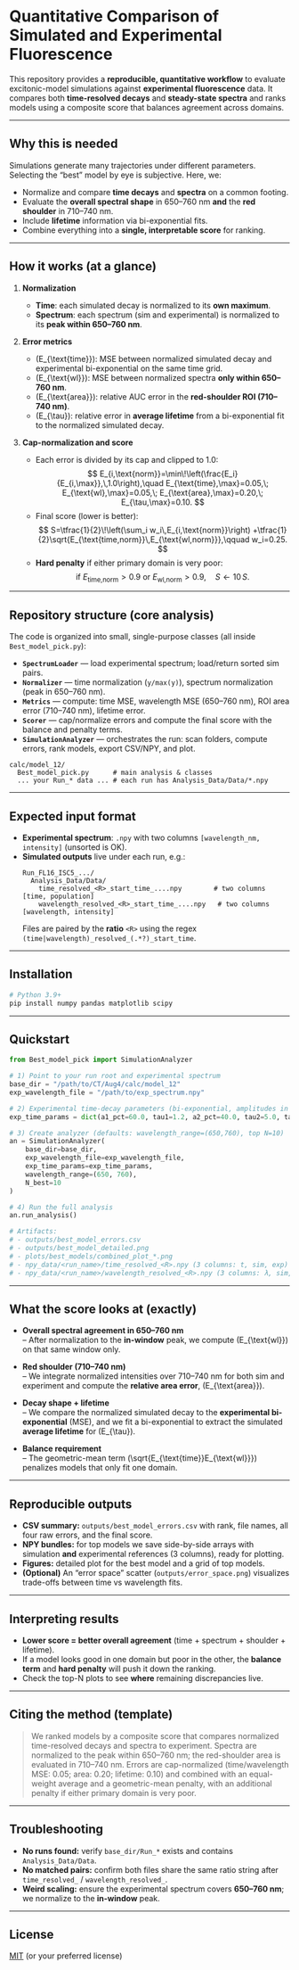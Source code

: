 # Quantitative Comparison of Simulated and Experimental Fluorescence

This repository provides a **reproducible, quantitative workflow** to evaluate excitonic-model simulations against **experimental fluorescence** data. It compares both **time-resolved decays** and **steady-state spectra** and ranks models using a composite score that balances agreement across domains.

---

## Why this is needed

Simulations generate many trajectories under different parameters. Selecting the “best” model by eye is subjective. Here, we:

- Normalize and compare **time decays** and **spectra** on a common footing.  
- Evaluate the **overall spectral shape** in 650–760 nm **and** the **red shoulder** in 710–740 nm.  
- Include **lifetime** information via bi-exponential fits.  
- Combine everything into a **single, interpretable score** for ranking.

---

## How it works (at a glance)

1. **Normalization**
   - **Time**: each simulated decay is normalized to its **own maximum**.
   - **Spectrum**: each spectrum (sim and experimental) is normalized to its **peak within 650–760 nm**.

2. **Error metrics**
   - \(E_{\text{time}}\): MSE between normalized simulated decay and experimental bi-exponential on the same time grid.  
   - \(E_{\text{wl}}\): MSE between normalized spectra **only within 650–760 nm**.  
   - \(E_{\text{area}}\): relative AUC error in the **red-shoulder ROI (710–740 nm)**.  
   - \(E_{\tau}\): relative error in **average lifetime** from a bi-exponential fit to the normalized simulated decay.

3. **Cap-normalization and score**
   - Each error is divided by its cap and clipped to 1.0:
     $$
     E_{i,\text{norm}}=\min\!\left(\frac{E_i}{E_{i,\max}},\,1.0\right),\quad
     E_{\text{time},\max}=0.05,\;
     E_{\text{wl},\max}=0.05,\;
     E_{\text{area},\max}=0.20,\;
     E_{\tau,\max}=0.10.
     $$
   - Final score (lower is better):
     $$
     S=\tfrac{1}{2}\!\left(\sum_i w_i\,E_{i,\text{norm}}\right)
     +\tfrac{1}{2}\sqrt{E_{\text{time,norm}}\,E_{\text{wl,norm}}},\qquad w_i=0.25.
     $$
   - **Hard penalty** if either primary domain is very poor:
     $$\text{if }E_{\text{time,norm}}>0.9\ \text{or}\ E_{\text{wl,norm}}>0.9,\quad S\leftarrow10\,S.$$

---

## Repository structure (core analysis)

The code is organized into small, single-purpose classes (all inside `Best_model_pick.py`):

- **`SpectrumLoader`** — load experimental spectrum; load/return sorted sim pairs.  
- **`Normalizer`** — time normalization (`y/max(y)`), spectrum normalization (peak in 650–760 nm).  
- **`Metrics`** — compute: time MSE, wavelength MSE (650–760 nm), ROI area error (710–740 nm), lifetime error.  
- **`Scorer`** — cap/normalize errors and compute the final score with the balance and penalty terms.  
- **`SimulationAnalyzer`** — orchestrates the run: scan folders, compute errors, rank models, export CSV/NPY, and plot.

```
calc/model_12/
  Best_model_pick.py      # main analysis & classes
  ... your Run_* data ... # each run has Analysis_Data/Data/*.npy
```

---

## Expected input format

- **Experimental spectrum**: `.npy` with two columns `[wavelength_nm, intensity]` (unsorted is OK).  
- **Simulated outputs** live under each run, e.g.:
  ```
  Run_FL16_ISC5_.../
    Analysis_Data/Data/
      time_resolved_<R>_start_time_....npy        # two columns [time, population]
      wavelength_resolved_<R>_start_time_....npy   # two columns [wavelength, intensity]
  ```
  Files are paired by the **ratio** `<R>` using the regex  
  `(time|wavelength)_resolved_(.*?)_start_time`.

---

## Installation

```bash
# Python 3.9+
pip install numpy pandas matplotlib scipy
```

---

## Quickstart

```python
from Best_model_pick import SimulationAnalyzer

# 1) Point to your run root and experimental spectrum
base_dir = "/path/to/CT/Aug4/calc/model_12"
exp_wavelength_file = "/path/to/exp_spectrum.npy"

# 2) Experimental time-decay parameters (bi-exponential, amplitudes in %)
exp_time_params = dict(a1_pct=60.0, tau1=1.2, a2_pct=40.0, tau2=5.0, tau_avg= (0.6*1.2+0.4*5.0))

# 3) Create analyzer (defaults: wavelength_range=(650,760), top N=10)
an = SimulationAnalyzer(
    base_dir=base_dir,
    exp_wavelength_file=exp_wavelength_file,
    exp_time_params=exp_time_params,
    wavelength_range=(650, 760),
    N_best=10
)

# 4) Run the full analysis
an.run_analysis()

# Artifacts:
# - outputs/best_model_errors.csv
# - outputs/best_model_detailed.png
# - plots/best_models/combined_plot_*.png
# - npy_data/<run_name>/time_resolved_<R>.npy (3 columns: t, sim, exp)
# - npy_data/<run_name>/wavelength_resolved_<R>.npy (3 columns: λ, sim, exp)
```

---

## What the score looks at (exactly)

- **Overall spectral agreement in 650–760 nm**  
  – After normalization to the **in-window** peak, we compute \(E_{\text{wl}}\) on that same window only.

- **Red shoulder (710–740 nm)**  
  – We integrate normalized intensities over 710–740 nm for both sim and experiment and compute the **relative area error**, \(E_{\text{area}}\).

- **Decay shape + lifetime**  
  – We compare the normalized simulated decay to the **experimental bi-exponential** (MSE), and we fit a bi-exponential to extract the simulated **average lifetime** for \(E_{\tau}\).

- **Balance requirement**  
  – The geometric-mean term \(\sqrt{E_{\text{time}}E_{\text{wl}}}\) penalizes models that only fit one domain.

---

## Reproducible outputs

- **CSV summary:** `outputs/best_model_errors.csv` with rank, file names, all four raw errors, and the final score.  
- **NPY bundles:** for top models we save side-by-side arrays with simulation **and** experimental references (3 columns), ready for plotting.  
- **Figures:** detailed plot for the best model and a grid of top models.  
- **(Optional)** An “error space” scatter (`outputs/error_space.png`) visualizes trade-offs between time vs wavelength fits.

---

## Interpreting results

- **Lower score = better overall agreement** (time + spectrum + shoulder + lifetime).  
- If a model looks good in one domain but poor in the other, the **balance term** and **hard penalty** will push it down the ranking.  
- Check the top-N plots to see **where** remaining discrepancies live.

---

## Citing the method (template)

> We ranked models by a composite score that compares normalized time-resolved decays and spectra to experiment. Spectra are normalized to the peak within 650–760 nm; the red-shoulder area is evaluated in 710–740 nm. Errors are cap-normalized (time/wavelength MSE: 0.05; area: 0.20; lifetime: 0.10) and combined with an equal-weight average and a geometric-mean penalty, with an additional penalty if either primary domain is very poor.

---

## Troubleshooting

- **No runs found:** verify `base_dir/Run_*` exists and contains `Analysis_Data/Data`.  
- **No matched pairs:** confirm both files share the same ratio string after `time_resolved_` / `wavelength_resolved_`.  
- **Weird scaling:** ensure the experimental spectrum covers **650–760 nm**; we normalize to the **in-window** peak.

---

## License

[MIT](LICENSE) (or your preferred license)
